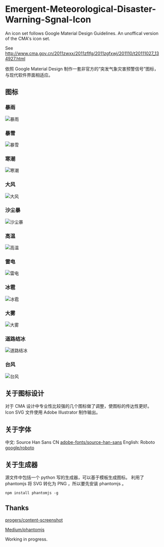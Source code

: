 # Emergent-Meteorological-Disaster-Warning-Sgnal-Icon
An icon set follows Google Material Design Guidelines. An unoffical version of the CMA's icon set.

See http://www.cma.gov.cn/2011zwxx/2011zflfg/2011zgfxwj/201110/t20111027_134927.html

依照 Google Material Design 制作一套非官方的“突发气象灾害预警信号”图标，与现代软件界面相适应。

## 图标

### 暴雨

![暴雨](https://rawgithub.com/shevawen/Emergent-Meteorological-Disaster-Warning-Sgnal-Icon/master/set1/svg/RAINSTORM_red.svg)


### 暴雪

![暴雪](https://rawgithub.com/shevawen/Emergent-Meteorological-Disaster-Warning-Sgnal-Icon/master/set1/svg/SNOWSTORM_red.svg)

### 寒潮

![寒潮](https://rawgithub.com/shevawen/Emergent-Meteorological-Disaster-Warning-Sgnal-Icon/master/set1/svg/COLDWAVE_red.svg)

### 大风

![大风](https://rawgithub.com/shevawen/Emergent-Meteorological-Disaster-Warning-Sgnal-Icon/master/set1/svg/GALE_red.svg)

### 沙尘暴

![沙尘暴](https://rawgithub.com/shevawen/Emergent-Meteorological-Disaster-Warning-Sgnal-Icon/master/set1/svg/SANDSTORM_red.svg)

### 高温

![高温](https://rawgithub.com/shevawen/Emergent-Meteorological-Disaster-Warning-Sgnal-Icon/master/set1/svg/HEATWAVE_red.svg)

### 雷电

![雷电](https://rawgithub.com/shevawen/Emergent-Meteorological-Disaster-Warning-Sgnal-Icon/master/set1/svg/LIGHTNING_red.svg)

### 冰雹

![冰雹](https://rawgithub.com/shevawen/Emergent-Meteorological-Disaster-Warning-Sgnal-Icon/master/set1/svg/HAIL_red.svg)

### 大雾

![大雾](https://rawgithub.com/shevawen/Emergent-Meteorological-Disaster-Warning-Sgnal-Icon/master/set1/svg/HEAVYFOG_red.svg)

### 道路结冰

![道路结冰](https://rawgithub.com/shevawen/Emergent-Meteorological-Disaster-Warning-Sgnal-Icon/master/set1/svg/ROADICING_red.svg)

### 台风

![台风](https://rawgithub.com/shevawen/Emergent-Meteorological-Disaster-Warning-Sgnal-Icon/master/set1/svg/TYPHOON_red.svg)


## 关于图标设计

对于 CMA 设计中专业性比较强的几个图标做了调整，使图标的传达性更好。
Icon SVG 文件使用 Adobe Illustrator 制作输出。

## 关于字体

中文: Source Han Sans CN [adobe-fonts/source-han-sans](https://github.com/adobe-fonts/source-han-sans)
English: Roboto [google/roboto](https://github.com/google/roboto)

## 关于生成器

源文件中包括一个 python 写的生成器，可以基于模板生成图标。
利用了 phantomjs 将 SVG 转化为 PNG ，所以要先安装 phantomjs 。

```shell
npm install phantomjs -g
```

## Thanks

[progers/content-screenshot](https://github.com/progers/content-screenshot)

[Medium/phantomjs](https://github.com/Medium/phantomjs)

Working in progress.
